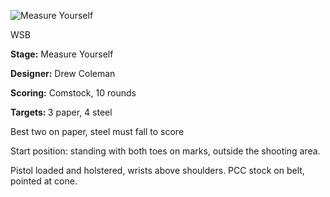 ![Measure Yourself](https://github.com/bagellord/USPSA-Stages/blob/master/10%20rounds%20and%20under/Measure%20Yourself/Measure%20Yourself.PNG)

WSB

<b>Stage:</b> Measure Yourself

<b>Designer:</b> Drew Coleman

<b>Scoring:</b> Comstock, 10 rounds

<b>Targets: </b>3 paper, 4 steel

Best two on paper, steel must fall to score

Start position: standing with both toes on marks, outside the shooting area.

Pistol loaded and holstered, wrists above shoulders. PCC stock on belt, pointed at cone.
